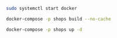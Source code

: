 ```bash
sudo systemctl start docker
```

```bash
docker-compose -p shops build --no-cache
```

```bash
docker-compose -p shops up -d
```